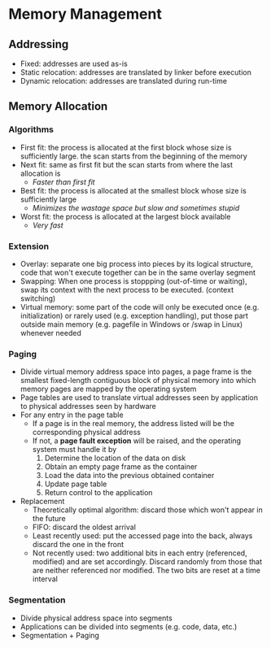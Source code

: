 # Memory Management
## Addressing
- Fixed: addresses are used as-is
- Static relocation: addresses are translated by linker before execution
- Dynamic relocation: addresses are translated during run-time

## Memory Allocation
### Algorithms
- First fit: the process is allocated at the first block whose size is sufficiently large. the scan starts from the beginning of the memory
- Next fit: same as first fit but the scan starts from where the last allocation is
  - *Faster than first fit*
- Best fit: the process is allocated at the smallest block whose size is sufficiently large
  - *Minimizes the wastage space but slow and sometimes stupid*
- Worst fit: the process is allocated at the largest block available
  - *Very fast*

### Extension
- Overlay: separate one big process into pieces by its logical structure, code that won't execute together can be in the same overlay segment
- Swapping: When one process is stoppping (out-of-time or waiting), swap its context with the next process to be executed. (context switching)
- Virtual memory: some part of the code will only be executed once (e.g. initialization) or rarely used (e.g. exception handling), put those part outside main memory (e.g. pagefile in Windows or /swap in Linux) whenever needed

### Paging
- Divide virtual memory address space into pages, a page frame is the smallest fixed-length contiguous block of physical memory into which memory pages are mapped by the operating system
- Page tables are used to translate virtual addresses seen by application to physical addresses seen by hardware
- For any entry in the page table
  - If a page is in the real memory, the address listed will be the corresponding physical address
  - If not, a **page fault exception** will be raised, and the operating system must handle it by
    1. Determine the location of the data on disk
    2. Obtain an empty page frame as the container
    3. Load the data into the previous obtained container
    4. Update page table
    5. Return control to the application
- Replacement
  - Theoretically optimal algorithm: discard those which won't appear in the future
  - FIFO: discard the oldest arrival
  - Least recently used: put the accessed page into the back, always discard the one in the front
  - Not recently used: two additional bits in each entry (referenced, modified) and are set accordingly. Discard randomly from those that are neither referenced nor modified. The two bits are reset at a time interval

### Segmentation
- Divide physical address space into segments
- Applications can be divided into segments (e.g. code, data, etc.)
- Segmentation + Paging